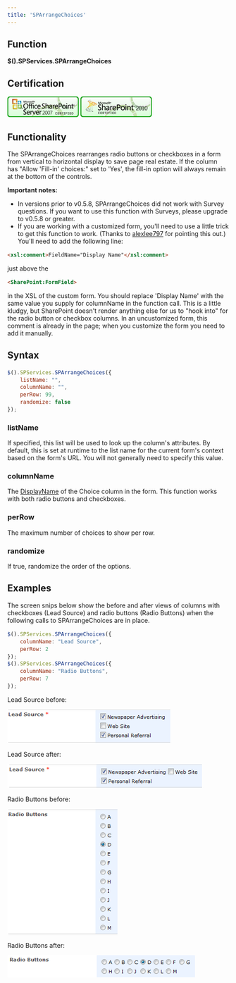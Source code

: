 ```yaml
---
title: 'SPArrangeChoices'
---
```


## Function

**$().SPServices.SPArrangeChoices**

## Certification

[![Certified for SharePoint 2007](../img/sp2007-cert.jpg)](../glossary/index.md#Certification) [![Certified for SharePoint 2010](../img/sp2010-cert.jpg "Certified for SharePoint 2010")](../glossary/index.md#Certification)

## Functionality

The SPArrangeChoices rearranges radio buttons or checkboxes in a form from vertical to horizontal display to save page real estate. If the column has "Allow 'Fill-in' choices:" set to 'Yes', the fill-in option will always remain at the bottom of the controls.

**Important notes:**

* In versions prior to v0.5.8, SPArrangeChoices did not work with Survey questions. If you want to use this function with Surveys, please upgrade to v0.5.8 or greater.
* If you are working with a customized form, you'll need to use a little trick to get this function to work. (Thanks to [alexlee797](http://www.codeplex.com/site/users/view/alexlee797) for pointing this out.) You'll need to add the following line:
``` html
<xsl:comment>FieldName="Display Name"</xsl:comment>
```
just above the
``` html
<SharePoint:FormField>
```
in the XSL of the custom form. You should replace 'Display Name' with the same value you supply for columnName in the function call.
This is a little kludgy, but SharePoint doesn't render anything else for us to "hook into" for the radio button or checkbox columns. In an uncustomized form, this comment is already in the page; when you customize the form you need to add it manually.

## Syntax

``` javascript
$().SPServices.SPArrangeChoices({
	listName: "",
	columnName: "",
	perRow: 99,
	randomize: false
});
```

### listName
If specified, this list will be used to look up the column's attributes. By default, this is set at runtime to the list name for the current form's context based on the form's URL. You will not generally need to specify this value.

### columnName
The [DisplayName](../glossary/index.md#DisplayName) of the Choice column in the form. This function works with both radio buttons and checkboxes.

### perRow
The maximum number of choices to show per row.

### randomize
If true, randomize the order of the options.

## Examples

The screen snips below show the before and after views of columns with checkboxes (Lead Source) and radio buttons (Radio Buttons) when the following calls to SPArrangeChoices are in place.

``` javascript
$().SPServices.SPArrangeChoices({
	columnName: "Lead Source",
	perRow: 2
});
$().SPServices.SPArrangeChoices({
	columnName: "Radio Buttons",
	perRow: 7
});
```

Lead Source before:

![](img/SPArrangeChoices1.png)

Lead Source after:

![](img/SPArrangeChoices2.png)

Radio Buttons before:

![](img/SPArrangeChoices3.png)

Radio Buttons after:

![](img/SPArrangeChoices4.png)
